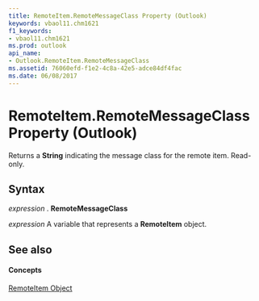 ```yaml
---
title: RemoteItem.RemoteMessageClass Property (Outlook)
keywords: vbaol11.chm1621
f1_keywords:
- vbaol11.chm1621
ms.prod: outlook
api_name:
- Outlook.RemoteItem.RemoteMessageClass
ms.assetid: 76060efd-f1e2-4c8a-42e5-adce84df4fac
ms.date: 06/08/2017
---
```



# RemoteItem.RemoteMessageClass Property (Outlook)

Returns a  **String** indicating the message class for the remote item. Read-only.


## Syntax

 _expression_ . **RemoteMessageClass**

 _expression_ A variable that represents a **RemoteItem** object.


## See also


#### Concepts


[RemoteItem Object](remoteitem-object-outlook.md)

